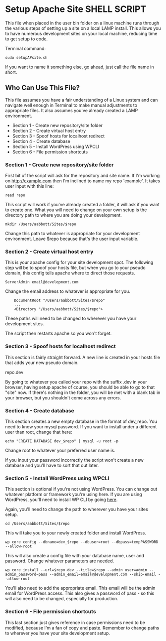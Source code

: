 # Setup Apache Site SHELL SCRIPT

This file when placed in the user bin folder on a linux machine runs through the various steps of setting up a site on a local LAMP install. This allows you to have numerous development sites on your local machine, reducing time to get setup to code.

Terminal command:
```
sudo setupAPsite.sh
```

If you want to name it something else, go ahead, just call the file name in short.

## Who Can Use This File?

This file assumes you have a fair understanding of a Linux system and can navigate well enough in Terminal to make manual adjustments to appropriate files. It also assumes you've already created a LAMP environment.

* Section 1 - Create new repository/site folder
* Section 2 - Create virtual host entry
* Section 3 - Spoof hosts for localhost redirect
* Section 4 - Create database
* Section 5 - Install WordPress using WPCLI
* Section 6 - File permission shortcuts

### Section 1 - Create new repository/site folder

First bit of the script will ask for the repository and site name. If I'm working on http://example.com then I'm inclined to name my repo 'example'. It takes user input with this line:
```
read repo
```
This script will work if you've already created a folder, it will ask if you want to create one. What you will need to change on your own setup is the directory path to where you are doing your development.

```
mkdir /Users/aabbott/Sites/$repo
```
Change this path to whatever is appropriate for your development environment. Leave $repo because that's the user input variable.

### Section 2 - Create virtual host entry

This is your apache config for your site development spot. The following step will be to spoof your hosts file, but when you go to your pseudo domain, this config tells apache where to direct those requests.

```
ServerAdmin email@development.com
```

Change the email address to whatever is appropriate for you.

```
    DocumentRoot "/Users/aabbott/Sites/$repo"
    ...
    <Directory "/Users/aabbott/Sites/$repo">
```

These paths will need to be changed to wherever you have your development sites.

The script then restarts apache so you won't forget.

### Section 3 - Spoof hosts for localhost redirect

This section is fairly straight forward. A new line is created in your hosts file that adds your new pseudo domain.

repo.dev

By going to whatever you called your repo with the suffix .dev in your browser, having setup apache of course, you should be able to go to that "site" now. If there's nothing in the folder, you will be met with a blank tab in your browser, but you shouldn't come across any errors.

### Section 4 - Create database

This section creates a new empty database in the format of dev_repo. You need to know your mysql password. If you want to install under a different user than root, change that here:

```
echo "CREATE DATABASE dev_$repo" | mysql -u root -p
```

Change root to whatever your preferred user name is.

If you input your password incorrectly the script won't create a new database and you'll have to sort that out later.

### Section 5 - Install WordPress using WPCLI

This section is optional if you're not using WordPress. You can change out whatever platform or framework you're using here. If you are using WordPress, you'll need to install WP CLI by going [here](http://wp-cli.org/).

Again, you'll need to change the path to wherever you have your sites setup.

```
cd /Users/aabbott/Sites/$repo
```

This will take you to your newly created folder and install WordPress.

```
wp core config --dbname=dev_$repo --dbuser=root --dbpass=tempPASSWORD --allow-root
```

This will also create a config file with your database name, user and password. Change whatever parameters are needed.

```
wp core install --url=$repo.dev --title=$repo --admin_user=admin --admin_password=pass --admin_email=email@development.com --skip-email --allow-root
```

You'll also need to add the appropriate email. This email will be the admin email for WordPress access. This also gives a password of pass - so this will also need to be changed, especially for production.

### Section 6 - File permission shortcuts

This last section just gives reference in case permissions need to be modified, because I'm a fan of copy and paste. Remember to change paths to wherever you have your site development setup.
